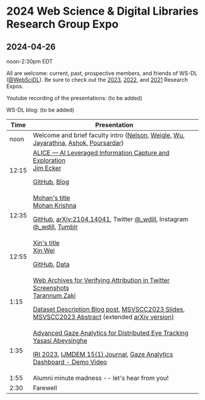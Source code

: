# 2024 Web Science &amp; Digital Libraries Research Group Expo
## 2024-04-26

noon-2:30pm EDT

All are welcome: current, past, prospective members, and friends of WS-DL ([@WebSciDL](https://twitter.com/WebSciDL)).  Be sure to check out the [2023](https://github.com/oduwsdl/2023-research-expo/), [2022](https://github.com/oduwsdl/2022-research-expo/), and [2021](https://github.com/oduwsdl/2021-research-expo/) Research Expos.

Youtube recording of the presentations: (to be added)

WS-DL blog: (to be added)

| Time  | Presentation |
| --- | --- |
| noon  | Welcome and brief faculty intro ([Nelson](https://twitter.com/phonedude_mln), [Weigle](https://twitter.com/weiglemc), [Wu](https://twitter.com/fanchyna), [Jayarathna](https://twitter.com/openmaze), [Ashok](https://twitter.com/VikasGAshok1), [Poursardar](https://twitter.com/Faryane))  |
| 12:15  | [ALICE — AI Leveraged Information Capture and Exploration](https://docs.google.com/presentation/d/1NgJq16MmzoTfPnTgwCI4w7HJV9jU3HEF/edit?usp=sharing&ouid=106166204448440523954&rtpof=true&sd=true) <br>[Jim Ecker](https://twitter.com/jimmy_ecker) <p> [GitHub](https://github.com/jim-ecker/ALICE), [Blog](https://ws-dl.blogspot.com/2024/01/2024-01-16-alice-ai-leveraged.html) |
| 12:35 | [Mohan's title](https://docs.google.com/presentation/d/1xoSkL_lYivGuPrDyoYIkViUCF2Qa0F520U4uDmxc9Z4/edit) <br> [Mohan Krishna](https://twitter.com/mk344567) <p> [GitHub](https://github.com/oduwsdl/wdill/), [arXiv:2104.14041](https://arxiv.org/abs/2104.14041), Twitter [@_wdill](https://twitter.com/_wdill), Instagram [@_wdill](https://www.instagram.com/_wdill/), [Tumblr](https://whatdiditlooklike.mementoweb.org/) |
| 12:55 | [Xin's title](https://docs.google.com/presentation/d/15WnVNLgtGiipEsaYhD_ICy4fe4D1YkYmuY4yj4LQ8zk/edit) <br> [Xin Wei](https://twitter.com/Xin9Xin) <p> [GitHub](https://github.com/lamps-lab/ETDMiner/tree/master/etd_crf), [Data](https://drive.google.com/drive/folders/1y6cADt2JJvNA10wnmlGBeMBJJrrBo6RV) |
| 1:15 | [Web Archives for Verifying Attribution in Twitter Screenshots](https://docs.google.com/presentation/d/1WxOPVIINovdPL-OSLXKzNxhscKydlK_W/edit?usp=sharing&ouid=102755940554363109843&rtpof=true&sd=true) <br> [Tarannum Zaki](https://twitter.com/tarannum_zaki) <p> [Dataset Description Blog post](https://ws-dl.blogspot.com/2022/12/2022-12-12-disinformation-spread-on.html), [MSVSCC2023 Slides](https://www.slideshare.net/TARANNUMZAKI1/extracting-information-from-twitter-screenshots), [MSVSCC2023 Abstract](https://digitalcommons.odu.edu/cgi/viewcontent.cgi?article=1029&context=msvcapstone) (extended [arXiv version)](https://arxiv.org/abs/2306.08236) |
| 1:35 | [Advanced Gaze Analytics for Distributed Eye Tracking](https://docs.google.com/presentation/d/1LSfuMnIQW6DhowBCRUKlsOEeYtpOCWmAnjFJLvgbdGM/edit?usp=sharing) <br> [Yasasi Abeysinghe](https://twitter.com/Yasasi_Abey) <p> [IRI 2023](https://doi.org/10.1109/IRI58017.2023.00031), [IJMDEM 15(1) Journal](http://doi.org/10.4018/IJMDEM.341792), [Gaze Analytics Dashboard - Demo Video](https://youtu.be/20LzU9NmF4o) |
| 1:55 | Alumni minute madness -- let's hear from you! |
| 2:30 | Farewell | 






